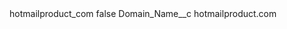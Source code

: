 <?xml version="1.0" encoding="UTF-8"?>
<CustomMetadata xmlns="http://soap.sforce.com/2006/04/metadata" xmlns:xsi="http://www.w3.org/2001/XMLSchema-instance" xmlns:xsd="http://www.w3.org/2001/XMLSchema">
    <label>hotmailproduct_com</label>
    <protected>false</protected>
    <values>
        <field>Domain_Name__c</field>
        <value xsi:type="xsd:string">hotmailproduct.com</value>
    </values>
</CustomMetadata>
